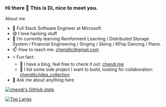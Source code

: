 ### Hi there 👋 This is Di, nice to meet you.

<!--
**chenditc/chenditc** is a ✨ _special_ ✨ repository because its `README.md` (this file) appears on your GitHub profile.

Here are some ideas to get you started:

- 🔭 I’m currently working on ...
- 🌱 I’m currently learning ...
- 👯 I’m looking to collaborate on ...
- 🤔 I’m looking for help with ...
- 💬 Ask me about ...
- 📫 How to reach me: ...
- 😄 Pronouns: ...

-->

About me

- 💼 Full Stack Software Engineer at Microsoft 
- 😄 I love hacking stuff
- 🌱 I’m currently learning Reinforment Learning / Distributed Storage System / Financial Engineering / Singing / Skiing / KPop Dancing / Piano.
- 📫 How to reach me: [chenditc@gmail.com](mailto:chenditc@gmail.com)
- ⚡ Fun fact: 
    - 📖 I have a blog, feel free to check it out: [chendi.me](http://chendi.me)
    - 👯 I list some side project I want to build, looking for collaboration: [chenditc/idea_collection](https://github.com/chenditc/idea_collection)
- 💬 Ask me about anything here

[![chendi's GitHub stats](https://github-readme-stats.vercel.app/api?username=chenditc&show_icons=true)](https://github.com/anuraghazra/github-readme-stats)

[![Top Langs](https://github-readme-stats.vercel.app/api/top-langs/?username=chenditc&hide=html)](https://github.com/anuraghazra/github-readme-stats)




    
